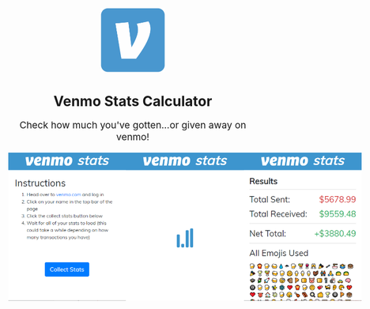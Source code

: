 <p align="center" style="color: #343a40">
  <img src="./images/logo.png" alt="Slice map logo" height="130" />
  <h1 align="center">Venmo Stats Calculator</h1>
</p>
<p align="center" style="font-size: 1.2rem;">Check how much you've gotten...or given away on venmo!</p>
<p style="display:flex;justify-content:space-evenly">
  <img src="./images/screenshot-1.png" alt="Screenshot 1" height="300" />
  <img src="./images/screenshot-2.png" alt="Screenshot 2" height="300" />
  <img src="./images/screenshot-3.png" alt="Screenshot 3" height="300" />
</p>
